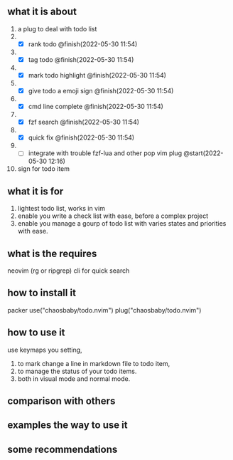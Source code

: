 ## what it is about
1. a plug to deal with todo list
  1. - [X] rank todo @finish(2022-05-30 11:54)
  2. - [X] tag todo @finish(2022-05-30 11:54)
  3. - [X] mark todo highlight @finish(2022-05-30 11:54)
  4. - [X] give todo a emoji sign @finish(2022-05-30 11:54)
  5. - [X] cmd line complete @finish(2022-05-30 11:54)
  6. - [X] fzf search @finish(2022-05-30 11:54)
  7. - [X] quick fix @finish(2022-05-30 11:54)
  8. - [ ] integrate with trouble fzf-lua and other pop vim plug @start(2022-05-30 12:16)
  9. sign for todo item

## what it is for
1. lightest todo list, works in vim
2. enable you write a check list with ease, before a complex project
3. enable you manage a gourp of todo list with varies states and priorities with ease.

## what is the requires
neovim
(rg or ripgrep) cli for quick search



## how to install it
packer 
use("chaosbaby/todo.nvim")
plug("chaosbaby/todo.nvim")

## how to use it
use keymaps you setting, 
  1. to mark change a line in markdown file to todo item,
  2. to manage the status of your todo items.
  3. both in visual mode and normal mode.

## comparison with others


## examples the way to use it

## some recommendations

